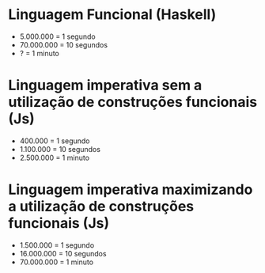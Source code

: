 # Linguagem Funcional (Haskell)

- 5.000.000 = 1 segundo
- 70.000.000 = 10 segundos
- ? = 1 minuto

# Linguagem imperativa sem a utilização de construções funcionais (Js)

- 400.000 = 1 segundo
- 1.100.000 = 10 segundos
- 2.500.000 = 1 minuto

# Linguagem imperativa maximizando a utilização de construções funcionais (Js)

- 1.500.000 = 1 segundo
- 16.000.000 = 10 segundos
- 70.000.000 = 1 minuto